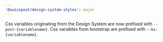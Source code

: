 ```yaml
---
'@swisspost/design-system-styles': major
---
```


Css variables originating from the Design System are now prefixed with `--post-{variablename}`. Css variables from bootstrap are prefixed with `--bs-{variablename}`.

